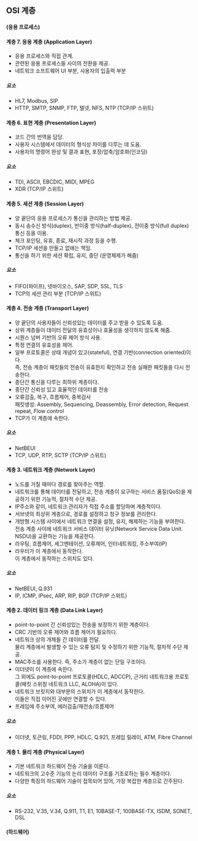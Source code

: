 ## OSI 계층
#### (응용 프로세스)
#### 계층 7. 응용 계층 (Application Layer)
- 응용 프로세스와 직접 관계.
- 관련된 응용 프로세스들 사이의 전환을 제공.
- 네트워크 소프트웨어 UI 부분, 사용자의 입출력 부분
##### 요소
- HL7, Modbus, SIP
- HTTP, SMTP, SNMP, FTP, 텔넷, NFS, NTP (TCP/IP 스위트)
#### 계층 6. 표현 계층 (Presentation Layer)
- 코드 간의 번역을 담당.
- 사용자 시스템에서 데이터의 형식상 차이를 다루는 데 도움.
- 사용자의 명령어 완성 및 결과 표현, 포장/압축/암호화(인코딩)
##### 요소
- TDI, ASCII, EBCDIC, MIDI, MPEG
- XDR (TCP/IP 스위트)
#### 계층 5. 세션 계층 (Session Layer)
- 양 끝단의 응용 프로세스가 통신을 관리하는 방법 제공.
- 동시 송수신 방식(duplex), 반이중 방식(half-duplex), 전이중 방식(full duplex) 통신 등을 이용.
- 체크 포인팅, 유휴, 종료, 재시작 과정 등을 수행.
- TCP/IP 세션을 만들고 없애는 책임.
- 통신을 하기 위한 세션 확립, 유지, 중단 (운영체제가 해줌)
##### 요소
- FIFO(파이프), 넷바이오스, SAP, SDP, SSL, TLS
- TCP의 세션 관리 부분 (TCP/IP 스위트)
#### 계층 4. 전송 계층 (Transport Layer)
- 양 끝단의 사용자들이 신뢰성있는 데이터를 주고 받을 수 있도록 도움.
- 상위 계층들이 데이터 전달의 유효성이나 효율성을 생각하지 않도록 해줌.
- 시퀀스 넘버 기반의 오류 제어 방식 사용.
- 특정 연결의 유효성을 제어.
- 일부 프로토콜은 상태 개념이 있고(stateful), 연결 기반(connection oriented)이다.  
즉, 전송 계층이 패킷들의 전송이 유효한지 확인하고 전송 실패한 패킷들을 다시 전송한다.
- 종단간 통신을 다루는 최하위 계층이다.
- 종단간 신뢰성 있고 효율적인 데이터를 전송
- 오류검출, 복구, 흐름제어, 중복검사  
패킷생성: Assembly, Sequencing, Deassembly, Error detection, Request repeat, Flow control
- TCP가 이 계층에 속한다.
##### 요소
- NetBEUI
- TCP, UDP, RTP, SCTP (TCP/IP 스위트)
#### 계층 3. 네트워크 계층 (Network Layer)
- 노드를 거칠 때마다 경로를 찾아주는 역할.
- 네트워크를 통해 데이터를 전달하고, 전송 계층이 요구하는 서비스 품질(QoS)을 제공하기 위한 기능적, 절차적 수단 제공.
- IP주소와 같이, 네트워크 관리자가 직접 주소를 할당하며 계층적이다.
- 서브넷의 최상위 계층으로, 경로를 설정하고 청구 정보를 관리한다.
- 개방형 시스템 사이에서 네트워크 연결을 설정, 유지, 해제하는 기능을 부여한다.  
전송 계층 사이에 네트워크 서비스 데이터 유닛(Network Service Data Unit. NSDU)을 교환하는 기능을 제공한다.
- 라우팅, 흐름제어, 세그멘테이션, 오류제어, 인터네트워킹, 주소부여(IP)
- 라우터가 이 계층에서 동작한다.  
이 계층에서 동작하는 스위치도 있다.
##### 요소
- NetBEUI, Q.931
- IP, ICMP, IPsec, ARP, RIP, BGP (TCP/IP 스위트)
#### 계층 2. 데이터 링크 계층 (Data Link Layer)
- point-to-point 간 신뢰성있는 전송을 보장하기 위한 계층이다.
- CRC 기반의 오류 제어와 흐름 제어가 필요하다.
- 네트워크 상의 개체들 간 데이터를 전달.  
물리 계층에서 발생할 수 있는 오류 탐지 및 수정하기 위한 기능적, 절차적 수단 제공.
- MAC주소를 사용한다. 즉, 주소가 계층이 없는 단일 구조이다.
- 이더넷이 이 계층에 속한다.  
그 외에도 point-to-point 프로토콜(HDLC, ADCCP), 근거리 네트워크용 프로토콜(패킷 스위칭 네트워크 LLC, ALOHA)이 있다.
- 네트워크 브릿지와 대부분의 스위치가 이 계층에서 동작한다.  
이들은 직접 이어진 곳에만 연결할 수 있다.
- 프레임에 주소부여, 에러검출/재전송/흐름제어
##### 요소
- 이더넷, 토큰링, FDDI, PPP, HDLC, Q.921, 프레임 릴레이, ATM, Fibre Channel
#### 계층 1. 물리 계층 (Physical Layer)
- 기본 네트워크 하드웨어 전송 기술을 이룬다.
- 네트워크의 고수준 기능의 논리 데이터 구조를 기초로하는 필수 계층이다.
- 다양한 특징의 하드웨어 기술이 접목되어 있어, 가장 복잡한 계층으로 간주된다.
##### 요소
- RS-232, V.35, V.34, Q.911, T1, E1, 10BASE-T, 100BASE-TX, ISDM, SONET, DSL
#### (하드웨어)
